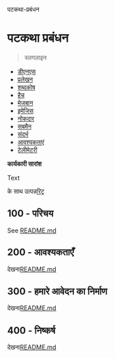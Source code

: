 पटकथा-प्रबंधन

# पटकथा प्रबंधन

> स्लगलाइन

-   [डीएनएस](./DNS.md)
-   [प्रलेखन](./DOCUMENTATION.md)
-   [शब्दकोष](./GLOSSARY.md)
-   [हैच](./HATCH.md)
-   [मेजबान](./HOSTS.md)
-   [इमेजिस](./IMAGES.md)
-   [नोकदार](./NX.md)
-   [सबमैन](./PODMAN.md)
-   [संदर्भ](./REFERENCES.md)
-   [आवश्यकताएं](./REQUIREMENTS.md)
-   [टेलीमेटरी](./TELEMETRY.md)

**कार्यकारी सारांश**

Text

के साथ उत्पन्न[रिट्र](https://app.rytr.me)

## 100 - परिचय

See [README.md](./100/README.md)

## 200 - आवश्यकताएँ

देखना[README.md](./200/README.md)

## 300 - हमारे आवेदन का निर्माण

देखना[README.md](./300/README.md)

## 400 - निष्कर्ष

देखना[README.md](./400/README.md)
